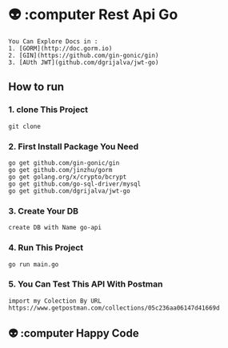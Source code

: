 # :alien: :computer Rest Api Go
    You Can Explore Docs in :
    1. [GORM](http://doc.gorm.io)
    2. [GIN](https://github.com/gin-gonic/gin)
    3. [AUth JWT](github.com/dgrijalva/jwt-go)
## How to run
### 1. clone This Project
    git clone
### 2. First Install Package You Need
    go get github.com/gin-gonic/gin
    go get github.com/jinzhu/gorm
	go get golang.org/x/crypto/bcrypt
	go get github.com/go-sql-driver/mysql
	go get github.com/dgrijalva/jwt-go
### 3. Create Your DB
    create DB with Name go-api
### 4. Run This Project
    go run main.go
    
### 5. You Can Test This API With Postman
    import my Colection By URL https://www.getpostman.com/collections/05c236aa06147d41669d
    
## :alien: :computer Happy Code
